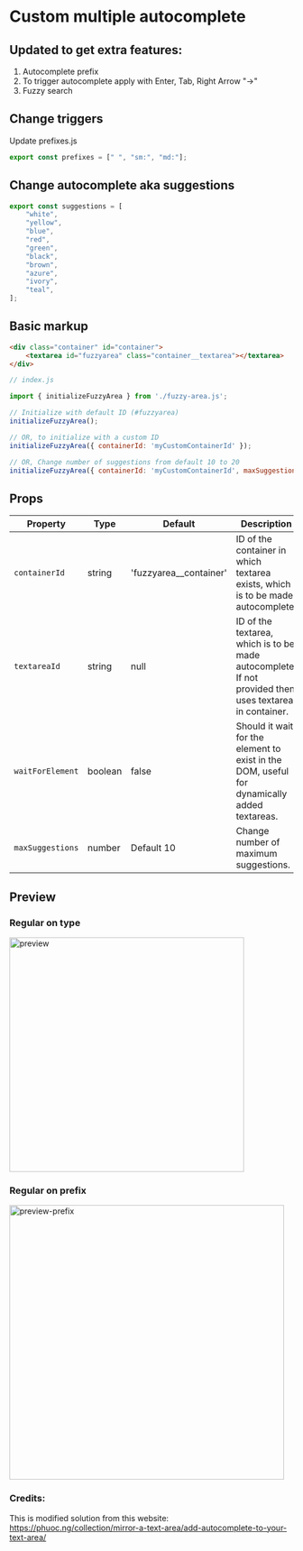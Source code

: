 # Custom multiple autocomplete

## Updated to get extra features:

1. Autocomplete prefix
2. To trigger autocomplete apply with Enter, Tab, Right Arrow "→"
3. Fuzzy search

## Change triggers

Update prefixes.js

```js
export const prefixes = [" ", "sm:", "md:"];
```

## Change autocomplete aka suggestions

```js
export const suggestions = [
    "white",
    "yellow",
    "blue",
    "red",
    "green",
    "black",
    "brown",
    "azure",
    "ivory",
    "teal",
];
```

## Basic markup

```html
<div class="container" id="container">
    <textarea id="fuzzyarea" class="container__textarea"></textarea>
</div>
```

```js
// index.js

import { initializeFuzzyArea } from './fuzzy-area.js';

// Initialize with default ID (#fuzzyarea)
initializeFuzzyArea();

// OR, to initialize with a custom ID
initializeFuzzyArea({ containerId: 'myCustomContainerId' });

// OR, Change number of suggestions from default 10 to 20
initializeFuzzyArea({ containerId: 'myCustomContainerId', maxSuggestions: 20 });
```

## Props
| Property         | Type     | Default      | Description                                                                                      |
|------------------|----------|--------------|--------------------------------------------------------------------------------------------------|
| `containerId`    | string   | 'fuzzyarea__container'  | ID of the container in which textarea exists, which is to be made autocomplete.       |
| `textareaId`     | string   | null         | ID of the textarea, which is to be made autocomplete. If not provided then uses textarea in container. |
| `waitForElement` | boolean  | false        | Should it wait for the element to exist in the DOM, useful for dynamically added textareas. |
| `maxSuggestions` | number  | Default 10        | Change number of maximum suggestions. |

## Preview

### Regular on type
<img width="416" alt="preview" src="https://github.com/dplugins-opensource/fuzzy-area/assets/1234350/b5c2ed0a-bf77-42da-bd34-64a467919643">

### Regular on prefix
<img width="487" alt="preview-prefix" src="https://github.com/dplugins-opensource/fuzzy-area/assets/1234350/667c7801-5902-4e79-b971-e229d6e7d5a5">


### Credits:
This is modified solution from this website: 
https://phuoc.ng/collection/mirror-a-text-area/add-autocomplete-to-your-text-area/
